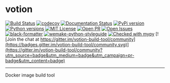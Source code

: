 # votion

[![Build Status](https://travis-ci.org/weastur/votion.svg?branch=master)](https://travis-ci.org/weastur/votion)
[![codecov](https://codecov.io/gh/weastur/votion/branch/master/graph/badge.svg)](https://codecov.io/gh/weastur/votion)
[![Documentation Status](https://readthedocs.org/projects/votion/badge/?version=latest)](https://votion.readthedocs.io/en/latest/?badge=latest)
[![PyPi version](https://img.shields.io/pypi/v/votion.svg)](https://pypi.org/project/votion/)
[![Python versions](https://img.shields.io/pypi/pyversions/votion)](https://pypi.org/project/votion/)
[![MIT License](https://img.shields.io/github/license/weastur/votion)](https://github.com/weastur/votion/blob/master/LICENSE)
[![Open PR](https://img.shields.io/github/issues-pr-raw/weastur/votion)](https://github.com/weastur/votion/pulls)
[![Open Issues](https://img.shields.io/github/issues-raw/weastur/votion)](https://github.com/weastur/votion/issues)
[![black-formatter](https://img.shields.io/badge/code%20style-black-000000.svg)](https://github.com/psf/black)
[![wemake-python-styleguide](https://img.shields.io/badge/style-wemake-000000.svg)](https://github.com/wemake-services/wemake-python-styleguide)
[![Checked with mypy](http://www.mypy-lang.org/static/mypy_badge.svg)](http://mypy-lang.org/) [![Join the chat at https://gitter.im/votion-build-tool/community](https://badges.gitter.im/votion-build-tool/community.svg)](https://gitter.im/votion-build-tool/community?utm_source=badge&utm_medium=badge&utm_campaign=pr-badge&utm_content=badge)

---

Docker image build tool
